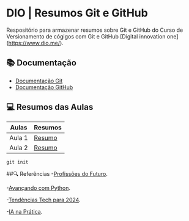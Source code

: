 # DIO | Resumos Git e GitHub

Respositório para armazenar resumos sobre Git e GitHub
do Curso de Versionamento de cógigos com Git e GitHub
[Digital innovation one] (https://www.dio.me/).

## 📚 Documentação
- [Documentação Git](https:git-scm.com/doc)
- [Documentação GitHub](https://docs.github.com/)

## 💻 Resumos das Aulas

| Aulas | Resumos |
| ----- | ------- |
| Aula 1 | [Resumo]()|
| Aula 2 | [Resumo]()|

```
git init
```

##🔍 Referências
-[Profissões do Futuro](https://blogdecarreiras.vivo.com.br/profissoes-do-futuro/).

-[Avançando com Python](https://vempravivo.vivo.com.br/python).

-[Tendências Tech para 2024](https://www.linkedin.com/events/7149049643199356928/comments/).

-[IA na Prática](https://www.linkedin.com/events/7160340956431409152/comments/).
